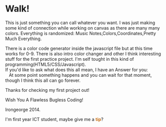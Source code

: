 Walk!
==============

This is just something you can call whatever you want.
I was just making some kind of connection while working on canvas as there are many many colors.
Everything is randomized: Music Notes,Colors,Coordinates,Pretty Much Everything.

There is a color code generator inside the javascript file but at this time works for 0-9.
There is also intro color changer and other I think interesting stuff for the first practice project.
I'm self tought in this kind of programming(HTML5/CSS/Javascript).
<br>If you'd like to ask what does this all mean, I have an Answer for you:<br> 
&nbsp;&nbsp;&nbsp;At some point something happens and you can wait for that moment, though I think this all can go forever.

Thanks for checking my first project out!

Wish You A Flawless Bugless Coding!

Irongeorge 2014.



I'm first year ICT student, maybe give me a <a href="https://www.gittip.com/irongeorge/" style="text-decoration:none; color:#C97118"><b>tip</b></a>?
